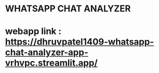 # WHATSAPP CHAT ANALYZER
# webapp link : https://dhruvpatel1409-whatsapp-chat-analyzer-app-vrhvpc.streamlit.app/

